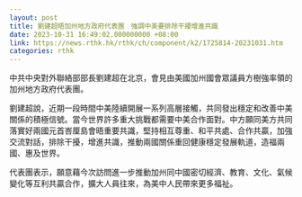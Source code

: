 ```yaml
---
layout: post
title: 劉建超晤加州地方政府代表團　強調中美要排除干擾增進共識
date: 2023-10-31 16:49:02.000000000 +08:00
link: https://news.rthk.hk/rthk/ch/component/k2/1725814-20231031.htm
categories: rthk
---
```


中共中央對外聯絡部部長劉建超在北京，會見由美國加州國會眾議員方樹強率領的加州地方政府代表團。 
 
劉建超說，近期一段時間中美陸續開展一系列高層接觸，共同發出穩定和改善中美關係的積極信號。當今世界許多重大挑戰都需要中美合作面對。中方願同美方共同落實好兩國元首峇厘島會晤重要共識，堅持相互尊重、和平共處、合作共贏，加強交流對話，排除干擾，增進共識，推動兩國關係重回健康穩定發展軌道，造福兩國、惠及世界。 

代表團表示，願意藉今次訪問進一步推動加州同中國密切經濟、教育、文化、氣候變化等互利共贏合作，擴大人員往來，為美中人民帶來更多福祉。
